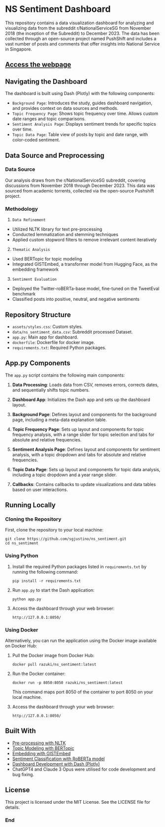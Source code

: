 # NS Sentiment Dashboard

This repository contains a data visualization dashboard for analyzing and visualizing data from the subreddit r/NationalServiceSG from November 2018 (the inception of the Subreddit) to December 2023. The data has been collected through an open-source project named PushShift and includes a vast number of posts and comments that offer insights into National Service in Singapore.

## [Access the webpage](XX)


## Navigating the Dashboard

The dashboard is built using Dash (Plotly) with the following components:

* `Background Page`:  Introduces the study, guides dashboard navigation, and provides context on data sources and methods.
* `Topic Frequency Page`: Shows topic frequency over time. Allows custom date ranges and topic comparisons.
* `Sentiment Analysis Page`: Displays sentiment trends for specific topics over time.
* `Topic Data Page`: Table view of posts by topic and date range, with color-coded sentiment.
    
## Data Source and Preprocessing

### Data Source
Our analysis draws from the r/NationalServiceSG subreddit, covering discussions from November 2018 through December 2023. This data was sourced from academic torrents, collected via the open-source Pushshift project. 

### Methodology

1. `Data Refinement`
* Utilized NLTK library for text pre-processing
* Conducted lemmatization and stemming techniques
* Applied custom stopword filters to remove irrelevant content iteratively

2. `Thematic Analysis`
* Used BERTopic for topic modeling
* Integrated GISTEmbed, a transformer model from Hugging Face, as the embedding framework

3. `Sentiment Evaluation`
* Deployed the Twitter-roBERTa-base model, fine-tuned on the TweetEval benchmark
* Classified posts into positive, neutral, and negative sentiments

## Repository Structure

- `assets/styles.css`: Custom styles.
- `data/ns_sentiment_data.csv`: Subreddit processed Dataset.
- `app.py`: Main app for dashboard.
- `dockerfile`: Dockerfile for docker image.
- `requirements.txt`: Required Python packages.

## App.py Components

The `app.py` script contains the following main components:

1. **Data Processing**: Loads data from CSV, removes errors, corrects dates, and sequentially shifts topic numbers.

2. **Dashboard App**: Initializes the Dash app and sets up the dashboard layout.

3. **Background Page**: Defines layout and components for the background page, including a meta-data explanation table.

4. **Topic Frequency Page**: Sets up layout and components for topic frequency analysis, with a range slider for topic selection and tabs for absolute and relative frequencies.

5. **Sentiment Analysis Page**: Defines layout and components for sentiment analysis, with a topic dropdown and tabs for absolute and relative frequencies.

6. **Topic Data Page**: Sets up layout and components for topic data analysis, including a topic dropdown and a year range slider.

7. **Callbacks**: Contains callbacks to update visualizations and data tables based on user interactions.

## Running Locally

### Cloning the Repository

First, clone the repository to your local machine:

```
git clone https://github.com/sgjustino/ns_sentiment.git
cd ns_sentiment
```

### Using Python

1. Install the required Python packages listed in `requirements.txt` by running the following command:

   ```
   pip install -r requirements.txt
   ```

2. Run `app.py` to start the Dash application:

   ```
   python app.py
   ```

3. Access the dashboard through your web browser:

   ```
   http://127.0.0.1:8050/
   ```

### Using Docker

Alternatively, you can run the application using the Docker image available on Docker Hub:

1. Pull the Docker image from Docker Hub:

   ```
   docker pull razuki/ns_sentiment:latest
   ```

2. Run the Docker container:

   ```
   docker run -p 8050:8050 razuki/ns_sentiment:latest
   ```

   This command maps port 8050 of the container to port 8050 on your local machine.

3. Access the dashboard through your web browser:

   ```
   http://127.0.0.1:8050/
   ```

## Built With

- [Pre-processing with NLTK](https://github.com/nltk/nltk)
- [Topic Modeling with BERTopic](https://github.com/MaartenGr/BERTopic)
- [Embedding with GISTEmbed](https://huggingface.co/avsolatorio/GIST-large-Embedding-v0)
- [Sentiment Classification with RoBERTa model](https://huggingface.co/cardiffnlp/twitter-roberta-base-sentiment-latest)
- [Dashboard Development with Dash (Plotly)](https://github.com/plotly/dash)
- ChatGPT4 and Claude 3 Opus were utilised for code development and bug fixing.

## License

This project is licensed under the MIT License. See the LICENSE file for details.

### End